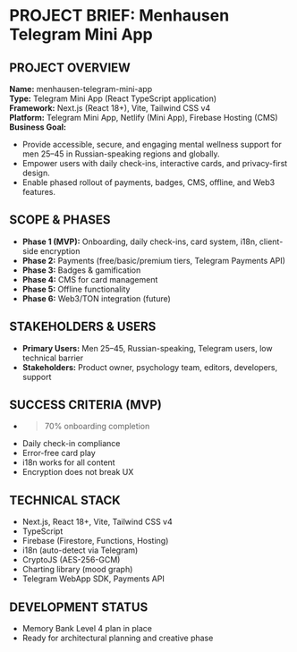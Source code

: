 # PROJECT BRIEF: Menhausen Telegram Mini App

## PROJECT OVERVIEW
**Name:** menhausen-telegram-mini-app  
**Type:** Telegram Mini App (React TypeScript application)  
**Framework:** Next.js (React 18+), Vite, Tailwind CSS v4  
**Platform:** Telegram Mini App, Netlify (Mini App), Firebase Hosting (CMS)  
**Business Goal:**  
- Provide accessible, secure, and engaging mental wellness support for men 25–45 in Russian-speaking regions and globally.
- Empower users with daily check-ins, interactive cards, and privacy-first design.
- Enable phased rollout of payments, badges, CMS, offline, and Web3 features.

## SCOPE & PHASES
- **Phase 1 (MVP):** Onboarding, daily check-ins, card system, i18n, client-side encryption
- **Phase 2:** Payments (free/basic/premium tiers, Telegram Payments API)
- **Phase 3:** Badges & gamification
- **Phase 4:** CMS for card management
- **Phase 5:** Offline functionality
- **Phase 6:** Web3/TON integration (future)

## STAKEHOLDERS & USERS
- **Primary Users:** Men 25–45, Russian-speaking, Telegram users, low technical barrier
- **Stakeholders:** Product owner, psychology team, editors, developers, support

## SUCCESS CRITERIA (MVP)
- >70% onboarding completion
- Daily check-in compliance
- Error-free card play
- i18n works for all content
- Encryption does not break UX

## TECHNICAL STACK
- Next.js, React 18+, Vite, Tailwind CSS v4
- TypeScript
- Firebase (Firestore, Functions, Hosting)
- i18n (auto-detect via Telegram)
- CryptoJS (AES-256-GCM)
- Charting library (mood graph)
- Telegram WebApp SDK, Payments API

## DEVELOPMENT STATUS
- Memory Bank Level 4 plan in place
- Ready for architectural planning and creative phase

